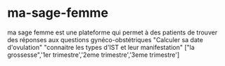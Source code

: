 # ma-sage-femme
ma sage femme est une plateforme qui permet à des patients de trouver des réponses aux questions gynéco-obstétriques
"Calculer sa date d'ovulation"
"connaitre les types d'IST et leur manifestation"
["la grossesse",'1er trimestre','2eme trimestre','3eme trimestre']


